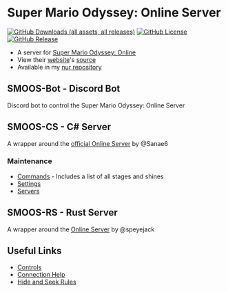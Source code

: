 # Super Mario Odyssey: Online Server
[![GitHub Downloads (all assets, all releases)](https://img.shields.io/github/downloads/SchweGELBin/smoos/total)](https://github.com/SchweGELBin/smoos/releases)
[![GitHub License](https://img.shields.io/github/license/SchweGELBin/smoos)](../LICENSE.md)
[![GitHub Release](https://img.shields.io/github/v/release/SchweGELBin/smoos)](https://github.com/SchweGELBin/smoos/releases/latest)

- A server for [Super Mario Odyssey: Online](https://github.com/CraftyBoss/SuperMarioOdysseyOnline)
- View their [website](https://smoo.it)'s [source](https://github.com/Istador/smoo.it)
- Available in my [nur repository](https://github.com/SchweGELBin/nur-packages)


## SMOOS-Bot - Discord Bot
Discord bot to control the Super Mario Odyssey: Online Server


## SMOOS-CS - C# Server
A wrapper around the [official Online Server](https://github.com/Sanae6/SmoOnlineServer) by @Sanae6

### Maintenance
- [Commands](https://smoo.it/#/host/commands) - Includes a list of all stages and shines
- [Settings](https://smoo.it/#/host/settings)
- [Servers](https://smoo.it/#/servers)


## SMOOS-RS - Rust Server
A wrapper around the [Online Server](https://github.com/speyejack/smo-multi-rs) by @speyejack

## Useful Links
- [Controls](https://smoo.it/#/faq/101)
- [Connection Help](https://smoo.it/#/faq/102)
- [Hide and Seek Rules](https://smoo.it/#/play/hide-and-seek)

